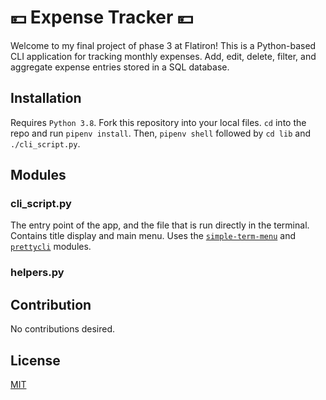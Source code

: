 
# 💴 Expense Tracker 💴

Welcome to my final project of phase 3 at Flatiron! This is a Python-based CLI application for tracking monthly expenses. Add, edit, delete, filter, and aggregate expense entries stored in a SQL database.

## Installation

Requires `Python 3.8`. Fork this repository into your local files. `cd` into the repo and run `pipenv install`. Then, `pipenv shell` followed by `cd lib` and `./cli_script.py`. 

## Modules

### cli_script.py

The entry point of the app, and the file that is run directly in the terminal. Contains title display and main menu. Uses the [`simple-term-menu`](https://github.com/IngoMeyer441/simple-term-menu#create-a-menu-with-the-default-style) and [`prettycli`](https://github.com/noyoshi/prettycli) modules.

### helpers.py



## Contribution

No contributions desired.

## License

[MIT](https://choosealicense.com/licenses/mit/)